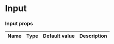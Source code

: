 # Input

<!-- STORY -->

### Input props

| Name | Type                     | Default value | Description                                            |
| ---- | ------------------------ | ------------- | ------------------------------------------------------ |

